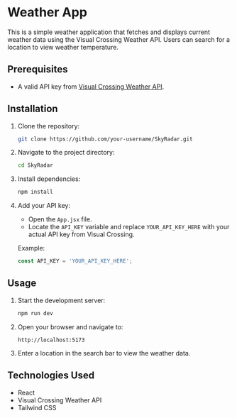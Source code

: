 # Weather App

This is a simple weather application that fetches and displays current weather data using the Visual Crossing Weather API. Users can search for a location to view weather temperature.

## Prerequisites

- A valid API key from [Visual Crossing Weather API](https://weather.visualcrossing.com/).

## Installation

1. Clone the repository:
   ```bash
   git clone https://github.com/your-username/SkyRadar.git
   ```

2. Navigate to the project directory:
   ```bash
   cd SkyRadar
   ```

3. Install dependencies:
   ```bash
   npm install
   ```

4. Add your API key:
   - Open the `App.jsx` file.
   - Locate the `API_KEY` variable and replace `YOUR_API_KEY_HERE` with your actual API key from Visual Crossing.

   Example:
   ```javascript
   const API_KEY = 'YOUR_API_KEY_HERE';
   ```

## Usage

1. Start the development server:
   ```bash
   npm run dev
   ```

2. Open your browser and navigate to:
   ```
   http://localhost:5173
   ```

3. Enter a location in the search bar to view the weather data.

## Technologies Used

- React
- Visual Crossing Weather API
- Tailwind CSS

